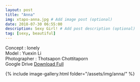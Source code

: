 ```yaml
---
layout: post
title: "Anna"
img: xtapo-anna.jpg # Add image post (optional)
date: 2018-07-30 06:55:00
description: Sexy Girl! # Add post description (optional)
tag: [sexy, beautiful]
---
```

Concept : lonely  
Model : Yuexin Li  
Photographer : Thotsapon Chottitaporn  
Google Drive [Download Full](http://gestyy.com/e0G0Us)  

{% include image-gallery.html folder="/assets/img/anna/" %}
